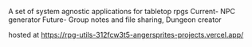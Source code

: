 A set of system agnostic applications for tabletop rpgs
Current- NPC generator
Future- Group notes and file sharing, Dungeon creator

hosted at https://rpg-utils-312fcw3t5-angersprites-projects.vercel.app/
